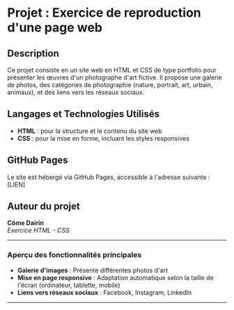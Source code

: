 # Projet : Exercice de reproduction d'une page web

## Description
Ce projet consiste en un site web en HTML et CSS de type portfolio pour présenter les œuvres d'un photographe d'art fictive. Il propose une galerie de photos, des catégories de photographie (nature, portrait, art, urbain, animaux), et des liens vers les réseaux sociaux.

## Langages et Technologies Utilisés
- **HTML** : pour la structure et le contenu du site web
- **CSS** : pour la mise en forme, incluant les styles responsives

## GitHub Pages
Le site est hébergé via GitHub Pages, accessible à l'adresse suivante : [LIEN]

## Auteur du projet
**Côme Dairin**  
*Exercice HTML - CSS*

---

### Aperçu des fonctionnalités principales
- **Galerie d'images** : Présente différentes photos d'art
- **Mise en page responsive** : Adaptation automatique selon la taille de l'écran (ordinateur, tablette, mobile)
- **Liens vers réseaux sociaux** : Facebook, Instagram, LinkedIn

---
